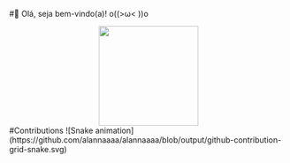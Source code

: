  #👋 Olá, seja bem-vindo(a)! o((>ω< ))o
 
 <div align="center">
      <img height="180em" src="https://github-readme-stats.vercel.app/api/top-langs/?username=alannaaaa&layout=compact&langs_count=7&bg_color=DEG,DA4453,89216B&title_color=fff&text_color=fff&hide_border=1"/>
  </div>
 #Contributions
  ![Snake animation](https://github.com/alannaaaa/alannaaaa/blob/output/github-contribution-grid-snake.svg)

<!--
**alannaaaa/alannaaaa** is a ✨ _special_ ✨ repository because its `README.md` (this file) appears on your GitHub profile.

Here are some ideas to get you started:

- 🔭 I’m currently working on ...
- 🌱 I’m currently learning ...
- 👯 I’m looking to collaborate on ...
- 🤔 I’m looking for help with ...
- 💬 Ask me about ...
- 📫 How to reach me: ...
- 😄 Pronouns: ...
- ⚡ Fun fact: ...
-->
